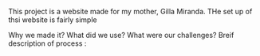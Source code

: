 This project is a website made for my mother, Gilla Miranda.
THe set up of thsi website is fairly simple

Why we made it?
What did we use?
What were our challenges?
Breif description of process :
